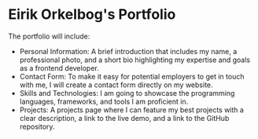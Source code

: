<h1>Eirik Orkelbog's Portfolio</h1> 

The portfolio will include:

<ul>
<li>Personal Information: A brief introduction that includes my name, a professional photo, and a short bio highlighting my expertise and goals as a frontend developer.</li>
<li>Contact Form: To make it easy for potential employers to get in touch with me, I will create a contact form directly on my website.</li>
<li>Skills and Technologies: I am going to showcase the programming languages, frameworks, and tools I am proficient in.</li>
<li>Projects: A projects page where I can feature my best projects with a clear description, a link to the live demo, and a link to the GitHub repository.</li>
</ul>
